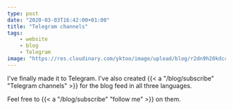```yaml
---
type: post
date: "2020-03-03T16:42:00+01:00"
title: "Telegram channels"
tags:
    - website
    - blog
    - Telegram
image: "https://res.cloudinary.com/yktoo/image/upload/blog/r2dn9h20kdccoa0iwo26.jpg"
---
```


I've finally made it to Telegram. I've also created {{< a "/blog/subscribe" "Telegram channels" >}} for the blog feed in all three languages.

<!--more-->

Feel free to {{< a "/blog/subscribe" "follow me" >}} on them.